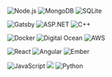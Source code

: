 ![Node.js](https://img.shields.io/badge/Node.js-informational?style=for-the-badge&color=339933&logo=Node.js&logoColor=white&labelColor=339933) ![MongoDB](https://img.shields.io/badge/MongoDB-informational?style=for-the-badge&color=47A248&logo=MongoDB&logoColor=white&labelColor=47A248) ![SQLite](https://img.shields.io/badge/SQLite-informational?style=for-the-badge&color=003B57&logo=SQLite&logoColor=white&labelColor=003B57) 

![Gatsby](https://img.shields.io/badge/Gatsby-informational?style=for-the-badge&color=663399&logo=Gatsby&logoColor=white&labelColor=663399) ![ASP.NET](https://img.shields.io/badge/ASP.NET-informational?style=for-the-badge&color=5C2D91&logo=.NET&logoColor=white&labelColor=5C2D91) ![C++](https://img.shields.io/badge/C%2B%2B-informational?style=for-the-badge&color=00599C&logo=C%2B%2B&logoColor=white&labelColor=00599C) 

![Docker](https://img.shields.io/badge/Docker-informational?style=for-the-badge&color=2496ED&logo=Docker&logoColor=white&labelColor=2496ED) ![Digital Ocean](https://img.shields.io/badge/Digital%20Ocean-informational?style=for-the-badge&color=0080FF&logo=DigitalOcean&logoColor=white&labelColor=0080FF) ![AWS](https://img.shields.io/badge/AWS-informational?style=for-the-badge&color=232F3E&logo=Amazon%20AWS&logoColor=FF9900&labelColor=232F3E) 

![React](https://img.shields.io/badge/React-informational?style=for-the-badge&color=61DAFB&logo=React&logoColor=black&labelColor=61DAFB) ![Angular](https://img.shields.io/badge/Angular-informational?style=for-the-badge&color=DD0031&logo=Angular&logoColor=white&labelColor=DD0031) ![Ember](https://img.shields.io/badge/Ember-informational?style=for-the-badge&color=E04E39&logo=Ember.js&logoColor=white&labelColor=E04E39) 

![JavaScript](https://img.shields.io/badge/JavaScript-90%25-informational?style=for-the-badge&color=black&logo=JavaScript&logoColor=black&labelColor=F7DF1E) ![](https://img.shields.io/badge/A-informational?style=for-the-badge&color=black&logo=TypeScript&logoColor=white&labelColor=007ACC) ![Python](https://img.shields.io/badge/Python-informational?style=for-the-badge&color=3776AB&logo=Python&logoColor=whitesmoke&labelColor=3776AB) 

